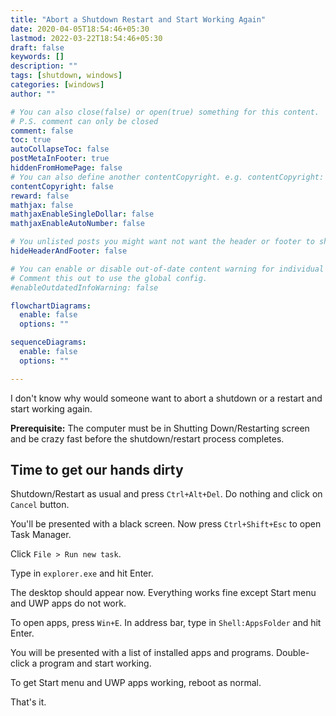 ```yaml
---
title: "Abort a Shutdown Restart and Start Working Again"
date: 2020-04-05T18:54:46+05:30
lastmod: 2022-03-22T18:54:46+05:30
draft: false
keywords: []
description: ""
tags: [shutdown, windows]
categories: [windows]
author: ""

# You can also close(false) or open(true) something for this content.
# P.S. comment can only be closed
comment: false
toc: true
autoCollapseToc: false
postMetaInFooter: true
hiddenFromHomePage: false
# You can also define another contentCopyright. e.g. contentCopyright: "This is another copyright."
contentCopyright: false
reward: false
mathjax: false
mathjaxEnableSingleDollar: false
mathjaxEnableAutoNumber: false

# You unlisted posts you might want not want the header or footer to show
hideHeaderAndFooter: false

# You can enable or disable out-of-date content warning for individual post.
# Comment this out to use the global config.
#enableOutdatedInfoWarning: false

flowchartDiagrams:
  enable: false
  options: ""

sequenceDiagrams: 
  enable: false
  options: ""

---
```


<!--more-->

I don't know why would someone want to abort a shutdown or a restart and start working again.

**Prerequisite:** The computer must be in Shutting Down/Restarting screen and be crazy fast before the shutdown/restart process completes.

## Time to get our hands dirty
Shutdown/Restart as usual and press `Ctrl+Alt+Del`. Do nothing and click on `Cancel` button.

You'll be presented with a black screen. Now press `Ctrl+Shift+Esc` to open Task Manager.

Click `File > Run new task`.

Type in `explorer.exe` and hit Enter.

The desktop should appear now. Everything works fine except Start menu and UWP apps do not work.

To open apps, press `Win+E`. In address bar, type in `Shell:AppsFolder` and hit Enter.

You will be presented with a list of installed apps and programs. Double-click a program and start working.

To get Start menu and UWP apps working, reboot as normal.

That's it.
